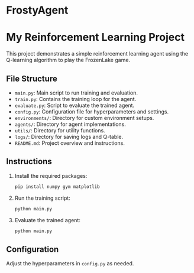 # FrostyAgent

# My Reinforcement Learning Project

This project demonstrates a simple reinforcement learning agent using the Q-learning algorithm to play the FrozenLake game.

## File Structure

- `main.py`: Main script to run training and evaluation.
- `train.py`: Contains the training loop for the agent.
- `evaluate.py`: Script to evaluate the trained agent.
- `config.py`: Configuration file for hyperparameters and settings.
- `environments/`: Directory for custom environment setups.
- `agents/`: Directory for agent implementations.
- `utils/`: Directory for utility functions.
- `logs/`: Directory for saving logs and Q-table.
- `README.md`: Project overview and instructions.

## Instructions

1. Install the required packages:
    ```sh
    pip install numpy gym matplotlib
    ```

2. Run the training script:
    ```sh
    python main.py
    ```

3. Evaluate the trained agent:
    ```sh
    python main.py
    ```

## Configuration

Adjust the hyperparameters in `config.py` as needed.
